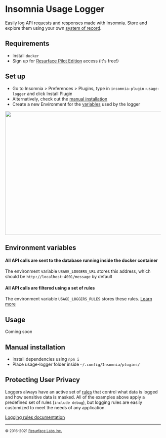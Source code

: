 # Insomnia Usage Logger

Easily log API requests and responses made with Insomnia.
Store and explore them using your own <a href="https://resurface.io">system of record</a>.

## Requirements

- Install `docker`
- Sign up for [Resurface Pilot Edition](https://resurface.io/pilot-installation) access (it's free!)

## Set up

- Go to Insomnia > Preferences > Plugins, type in `insomnia-plugin-usage-logger` and click Install Plugin
- Alternatively, check out the [manual installation](#manual)
- Create a new Environment for the [variables](#envvars) used by the logger

<img src="https://github.com/resurfaceio/insomnia-plugin-usage-logger/blob/master/img/insomnia_env.gif" width="768" height="400" />

<a name="envvars"/>

## Environment variables

#### All API calls are sent to the database running inside the docker container
The environment variable `USAGE_LOGGERS_URL` stores this address, which should be `http://localhost:4001/message` by default
#### All API calls are filtered using a set of rules</a>
The environment variable `USAGE_LOGGERS_RULES` stores these rules. [Learn more](#privacy)

## Usage

Coming soon

<a name="manual"/>

## Manual installation

- Install dependencies using `npm i`
- Place usage-logger folder inside `~/.config/Insomnia/plugins/`

<a name="privacy"/>

## Protecting User Privacy

Loggers always have an active set of <a href="https://resurface.io/rules.html">rules</a> that control what data is logged
and how sensitive data is masked. All of the examples above apply a predefined set of rules (`include debug`),
but logging rules are easily customized to meet the needs of any application.

<a href="https://resurface.io/rules.html">Logging rules documentation</a>

---
<small>&copy; 2016-2021 <a href="https://resurface.io">Resurface Labs Inc.</a></small>
